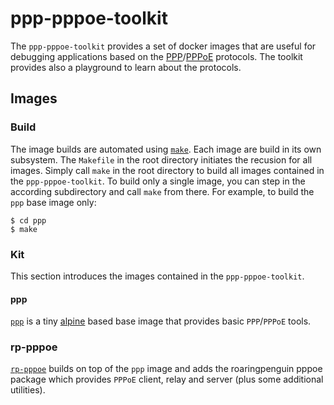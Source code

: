 ppp-pppoe-toolkit
=================

The `ppp-pppoe-toolkit` provides a set of docker images that are useful for
debugging applications based on the
[PPP](https://datatracker.ietf.org/doc/html/rfc1661)/[PPPoE](https://datatracker.ietf.org/doc/html/rfc2516)
protocols. The toolkit provides also a playground to learn about the protocols.

Images
------

### Build

The image builds are automated using
[`make`](https://www.gnu.org/software/make/). Each image are build in its own
subsystem. The `Makefile` in the root directory initiates the recusion for all
images. Simply call `make` in the root directory to build all images contained
in the `ppp-pppoe-toolkit`. To build only a single image, you can step in the
according subdirectory and call `make` from there. For example, to build the
`ppp` base image only:

```
$ cd ppp
$ make
```

### Kit

This section introduces the images contained in the `ppp-pppoe-toolkit`.

#### ppp
[`ppp`](./ppp) is a tiny [alpine](https://hub.docker.com/_/alpine) based base
image that provides basic `PPP`/`PPPoE` tools.

### rp-pppoe
[`rp-pppoe`](./rp-pppoe) builds on top of the `ppp` image and adds the
roaringpenguin pppoe package which provides `PPPoE` client, relay and server
(plus some additional utilities).
